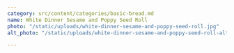 ```yaml
---
category: src/content/categories/basic-bread.md
name: White Dinner Sesame and Poppy Seed Roll
photo: "/static/uploads/white-dinner-sesame-and-poppy-seed-roll.jpg"
alt_photo: "/static/uploads/white-dinner-sesame-and-poppy-seed-roll-alt.jpg"

---
```

